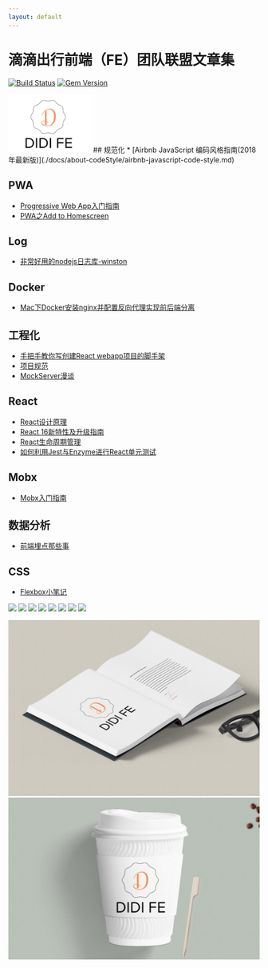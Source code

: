 ```yaml
---
layout: default
---
```


# 滴滴出行前端（FE）团队联盟文章集

[![Build Status](https://travis-ci.org/pages-themes/cayman.svg?branch=master)](https://travis-ci.org/pages-themes/cayman) [![Gem Version](https://badge.fury.io/rb/jekyll-theme-cayman.svg)](https://badge.fury.io/rb/jekyll-theme-cayman)


<img src="./images/logos/fe-logo.jpeg" width="166px">
## 规范化
* [Airbnb JavaScript 编码风格指南(2018年最新版)](./docs/about-codeStyle/airbnb-javascript-code-style.md)

## PWA
* [Progressive Web App入门指南](./docs/about-pwa/a-beginners-guide-to-progressive-web-apps.md)
* [PWA之Add to Homescreen](./docs/about-pwa/add-homescreen.md)

## Log
* [非常好用的nodejs日志库-winston](./docs/about-log/winston.md)

## Docker
* [Mac下Docker安装nginx并配置反向代理实现前后端分离](./docs/docker/nginx.md)

## 工程化
* [手把手教你写创建React webapp项目的脚手架](./docs/about-project/generator-react-webapp-by-yoman.md)
* [项目规范](https://github.com/GalaxyTeam/project-guidelines)
* [MockServer漫谈](./docs/about-project/mock-server.md)

## React
* [React设计原理](./docs/about-react/react-design-principles.md)
* [React 16新特性及升级指南](./docs/about-react/react16-features.md)
* [React生命周期管理](./docs/about-react/react-lifecycle.md)
* [如何利用Jest与Enzyme进行React单元测试](./docs/about-react/react-unittest-with-jest-and-enzyme.md)

## Mobx
* [Mobx入门指南](./docs/about-mobx/mobx-guide.md)

## 数据分析
* [前端埋点那些事](./docs/about-data/tracking-data.md)

## CSS
* [Flexbox小笔记](./docs/about-css/flexbox.md)

![](../images/huangyang.jpeg)
![](../images/yangyongle.jpeg)
![](../images/maqunjin.jpeg)
![](../images/fanke.jpeg)
![](../images/zhouhao.jpeg)
![](../images/zhouyong.jpeg)
![](../images/dingquan.jpeg)
![](../images/qiaohongmin.jpeg)

![DIDI FE logo](./images/logos/fe-mean1.jpeg)
![DIDI FE logo](./images/logos/fe-mean2.jpeg)